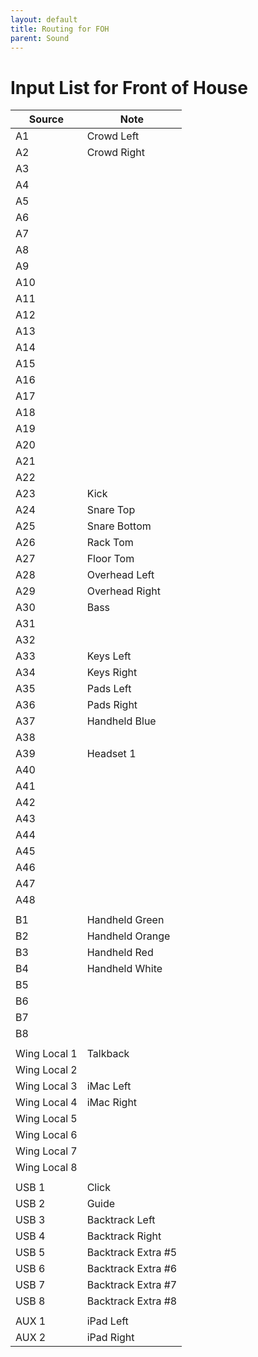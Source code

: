```yaml
---
layout: default
title: Routing for FOH
parent: Sound
---
```


# Input List for Front of House

| Source | Note |
| --- | --- |
| A1 | Crowd Left |
| A2 | Crowd Right |
| A3 | |
| A4 | |
| A5 | |
| A6 | |
| A7 | |
| A8 | |
| A9 | |
| A10 | |
| A11 | |
| A12 | |
| A13 | |
| A14 | |
| A15 | |
| A16 | |
| A17 | |
| A18 | |
| A19 | |
| A20 | |
| A21 | |
| A22 | |
| A23 | Kick |
| A24 | Snare Top |
| A25 | Snare Bottom |
| A26 | Rack Tom |
| A27 | Floor Tom |
| A28 | Overhead Left |
| A29 | Overhead Right |
| A30 | Bass |
| A31 | |
| A32 | |
| A33 | Keys Left |
| A34 | Keys Right |
| A35 | Pads Left |
| A36 | Pads Right |
| A37 | Handheld Blue |
| A38 | |
| A39 | Headset 1 |
| A40 | |
| A41 | |
| A42 | |
| A43 | |
| A44 | |
| A45 | |
| A46 | |
| A47 | |
| A48 | |
| | |
| B1 | Handheld Green |
| B2 | Handheld Orange |
| B3 | Handheld Red |
| B4 | Handheld White |
| B5 | |
| B6 | |
| B7 | |
| B8 | |
| | |
| Wing Local 1 | Talkback |
| Wing Local 2 | |
| Wing Local 3 | iMac Left |
| Wing Local 4 | iMac Right |
| Wing Local 5 | |
| Wing Local 6 | |
| Wing Local 7 | |
| Wing Local 8 | |
| | |
| USB 1 | Click |
| USB 2 | Guide |
| USB 3 | Backtrack Left |
| USB 4 | Backtrack Right |
| USB 5 | Backtrack Extra #5 |
| USB 6 | Backtrack Extra #6 |
| USB 7 | Backtrack Extra #7 |
| USB 8 | Backtrack Extra #8 |
| | |
| AUX 1 | iPad Left |
| AUX 2 | iPad Right |
